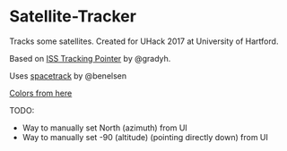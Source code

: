 # Satellite-Tracker
Tracks some satellites.
Created for UHack 2017 at University of Hartford.

Based on [ISS Tracking Pointer](https://github.com/gradyh/ISS-Tracking-Pointer) by @gradyh.

Uses [spacetrack](https://github.com/benelsen/spacetrack) by @benelsen

[Colors from here](http://snapyourcolors.com/chip/XMV2Vh?ow=1)

TODO:
- Way to manually set North (azimuth) from UI
- Way to manually set -90 (altitude) (pointing directly down) from UI
